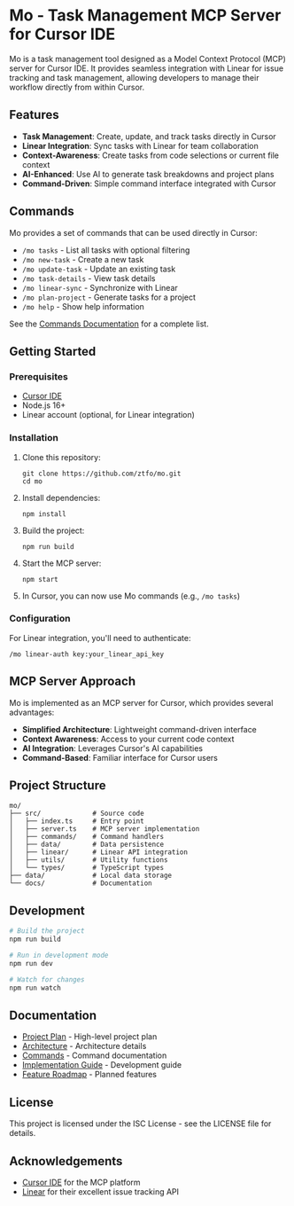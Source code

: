 # Mo - Task Management MCP Server for Cursor IDE

Mo is a task management tool designed as a Model Context Protocol (MCP) server for Cursor IDE. It provides seamless integration with Linear for issue tracking and task management, allowing developers to manage their workflow directly from within Cursor.

## Features

- **Task Management**: Create, update, and track tasks directly in Cursor
- **Linear Integration**: Sync tasks with Linear for team collaboration
- **Context-Awareness**: Create tasks from code selections or current file context
- **AI-Enhanced**: Use AI to generate task breakdowns and project plans
- **Command-Driven**: Simple command interface integrated with Cursor

## Commands

Mo provides a set of commands that can be used directly in Cursor:

- `/mo tasks` - List all tasks with optional filtering
- `/mo new-task` - Create a new task
- `/mo update-task` - Update an existing task
- `/mo task-details` - View task details
- `/mo linear-sync` - Synchronize with Linear
- `/mo plan-project` - Generate tasks for a project
- `/mo help` - Show help information

See the [Commands Documentation](./docs/mcp/COMMANDS.md) for a complete list.

## Getting Started

### Prerequisites

- [Cursor IDE](https://cursor.sh/)
- Node.js 16+
- Linear account (optional, for Linear integration)

### Installation

1. Clone this repository:

   ```
   git clone https://github.com/ztfo/mo.git
   cd mo
   ```

2. Install dependencies:

   ```
   npm install
   ```

3. Build the project:

   ```
   npm run build
   ```

4. Start the MCP server:

   ```
   npm start
   ```

5. In Cursor, you can now use Mo commands (e.g., `/mo tasks`)

### Configuration

For Linear integration, you'll need to authenticate:

```
/mo linear-auth key:your_linear_api_key
```

## MCP Server Approach

Mo is implemented as an MCP server for Cursor, which provides several advantages:

- **Simplified Architecture**: Lightweight command-driven interface
- **Context Awareness**: Access to your current code context
- **AI Integration**: Leverages Cursor's AI capabilities
- **Command-Based**: Familiar interface for Cursor users

## Project Structure

```
mo/
├── src/             # Source code
│   ├── index.ts     # Entry point
│   ├── server.ts    # MCP server implementation
│   ├── commands/    # Command handlers
│   ├── data/        # Data persistence
│   ├── linear/      # Linear API integration
│   ├── utils/       # Utility functions
│   └── types/       # TypeScript types
├── data/            # Local data storage
└── docs/            # Documentation
```

## Development

```bash
# Build the project
npm run build

# Run in development mode
npm run dev

# Watch for changes
npm run watch
```

## Documentation

- [Project Plan](./docs/PROJECT_PLAN.md) - High-level project plan
- [Architecture](./docs/architecture/MCP_ARCHITECTURE.md) - Architecture details
- [Commands](./docs/mcp/COMMANDS.md) - Command documentation
- [Implementation Guide](./docs/mcp/IMPLEMENTATION_GUIDE.md) - Development guide
- [Feature Roadmap](./docs/features/ROADMAP.md) - Planned features

## License

This project is licensed under the ISC License - see the LICENSE file for details.

## Acknowledgements

- [Cursor IDE](https://cursor.sh/) for the MCP platform
- [Linear](https://linear.app/) for their excellent issue tracking API
